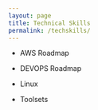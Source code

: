 ```yaml
---
layout: page
title: Technical Skills
permalink: /techskills/
---
```


- AWS Roadmap

- DEVOPS Roadmap

- Linux

- Toolsets




